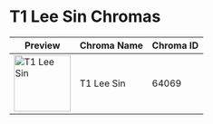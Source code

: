 # T1 Lee Sin Chromas

| Preview | Chroma Name | Chroma ID |
|---|---|---|
| <img src='https://raw.communitydragon.org/latest/plugins/rcp-be-lol-game-data/global/default/v1/champion-chroma-images/64/64069.png' alt='T1 Lee Sin' width='100'> | T1 Lee Sin | 64069 |
